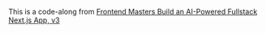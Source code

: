 This is a code-along from [Frontend Masters Build an AI-Powered Fullstack Next.js App, v3](https://frontendmasters.com/courses/fullstack-app-next-v3)
